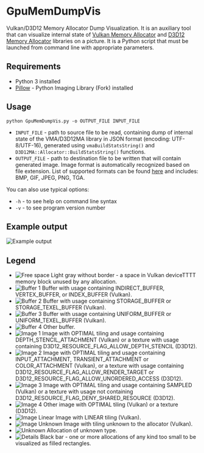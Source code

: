 # GpuMemDumpVis

Vulkan/D3D12 Memory Allocator Dump Visualization. 
It is an auxiliary tool that can visualize internal state of [Vulkan Memory Allocator](https://github.com/GPUOpen-LibrariesAndSDKs/VulkanMemoryAllocator) and
[D3D12 Memory Allocator](https://github.com/GPUOpen-LibrariesAndSDKs/D3D12MemoryAllocator) libraries on a picture.
It is a Python script that must be launched from command line with appropriate parameters.

## Requirements

- Python 3 installed
- [Pillow](http://python-pillow.org/) - Python Imaging Library (Fork) installed

## Usage

```
python GpuMemDumpVis.py -o OUTPUT_FILE INPUT_FILE
```

* `INPUT_FILE` - path to source file to be read, containing dump of internal state of the VMA/D3D12MA library in JSON format (encoding: UTF-8/UTF-16), generated using `vmaBuildStatsString()` and `D3D12MA::Allocator::BuildStatsString()` functions.
* `OUTPUT_FILE` - path to destination file to be written that will contain generated image. Image format is automatically recognized based on file extension. List of supported formats can be found [here](http://pillow.readthedocs.io/en/latest/handbook/image-file-formats.html) and includes: BMP, GIF, JPEG, PNG, TGA.

You can also use typical options:

* `-h` - to see help on command line syntax
* `-v` - to see program version number

## Example output

![Example output](README_files/ExampleOutput.png "Example output")

## Legend

* ![Free space](README_files/Legend_Bkg.png "Free space") Light gray without border - a space in Vulkan deviceTTTT memory block unused by any allocation.
* ![Buffer 1](README_files/Legend_Buffer_1.png "Buffer 1") Buffer with usage containing INDIRECT_BUFFER, VERTEX_BUFFER, or INDEX_BUFFER (Vulkan).
* ![Buffer 2](README_files/Legend_Buffer_2.png "Buffer 2") Buffer with usage containing STORAGE_BUFFER or STORAGE_TEXEL_BUFFER (Vulkan).
* ![Buffer 3](README_files/Legend_Buffer_3.png "Buffer 3") Buffer with usage containing UNIFORM_BUFFER or UNIFORM_TEXEL_BUFFER (Vulkan).
* ![Buffer 4](README_files/Legend_Buffer_4.png "Buffer 4") Other buffer.
* ![Image 1](README_files/Legend_Image_1.png "Image 1") Image with OPTIMAL tiling and usage containing DEPTH_STENCIL_ATTACHMENT (Vulkan) or a texture with usage containing D3D12_RESOURCE_FLAG_ALLOW_DEPTH_STENCIL (D3D12).
* ![Image 2](README_files/Legend_Image_2.png "Image 2") Image with OPTIMAL tiling and usage containing INPUT_ATTACHMENT, TRANSIENT_ATTACHMENT or COLOR_ATTACHMENT (Vulkan), or a texture with usage containing D3D12_RESOURCE_FLAG_ALLOW_RENDER_TARGET or D3D12_RESOURCE_FLAG_ALLOW_UNORDERED_ACCESS (D3D12).
* ![Image 3](README_files/Legend_Image_3.png "Image 3") Image with OPTIMAL tiling and usage containing SAMPLED (Vulkan) or a texture with usage not containing D3D12_RESOURCE_FLAG_DENY_SHARED_RESOURCE (D3D12).
* ![Image 4](README_files/Legend_Image_4.png "Image 4") Other image with OPTIMAL tiling (Vulkan) or a texture (D3D12).
* ![Image Linear](README_files/Legend_Image_Linear.png "Image Linear") Image with LINEAR tiling (Vulkan).
* ![Image Unknown](README_files/Legend_Image_Unknown.png "Image Unknown") Image with tiling unknown to the allocator (Vulkan).
* ![Unknown](README_files/Legend_Unknown.png "Unknown") Allocation of unknown type.
* ![Details](README_files/Legend_Details.png "Details") Black bar - one or more allocations of any kind too small to be visualized as filled rectangles.
